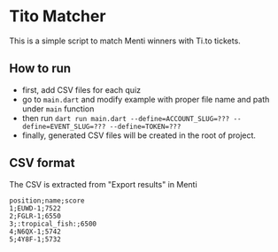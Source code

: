 # Tito Matcher

This is a simple script to match Menti winners with Ti.to tickets.

## How to run

- first, add CSV files for each quiz
- go to `main.dart` and modify example with proper file name and path under `main` function
- then run `dart run main.dart --define=ACCOUNT_SLUG=??? --define=EVENT_SLUG=??? --define=TOKEN=???`
- finally, generated CSV files will be created in the root of project.

## CSV format

The CSV is extracted from "Export results" in Menti

```shell
position;name;score
1;EUWD-1;7522
2;FGLR-1;6550
3;:tropical_fish:;6500
4;N6QX-1;5742
5;4Y8F-1;5732
```
